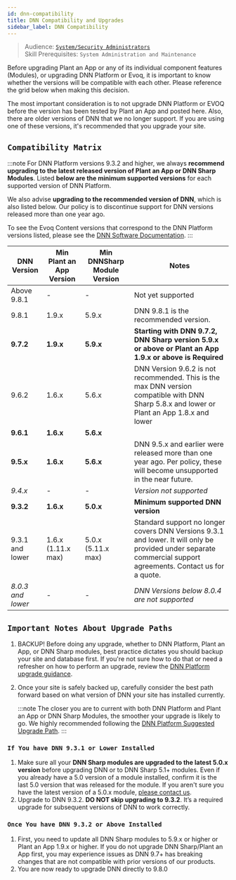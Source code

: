 ```yaml
---
id: dnn-compatibility
title: DNN Compatibility and Upgrades
sidebar_label: DNN Compatibility
---
```


> Audience: [`System/Security Administrators`](/docs/audience#systemsecurity-administrators)<br/>
> Skill Prerequisites: `System Administration and Maintenance`

Before upgrading Plant an App or any of its individual component features (Modules), or upgrading DNN Platform or Evoq, it is important to know whether the versions will be compatible with each other. Please reference the grid below when making this decision.

The most important consideration is to not upgrade DNN Platform or EVOQ before the version has been tested by Plant an App and posted here. Also, there are older versions of DNN that we no longer support. If you are using one of these versions, it's recommended that you upgrade your site.

## `Compatibility Matrix`

:::note
For DNN Platform versions 9.3.2 and higher, we always **recommend upgrading to the latest released version of Plant an App or DNN Sharp Modules**. Listed **below are the minimum supported versions** for each supported version of DNN Platform.

We also advise **upgrading to the recommended version of DNN**, which is also listed below.  Our policy is to discontinue support for DNN versions released more than one year ago.

To see the Evoq Content versions that correspond to the DNN Platform versions listed, please see the [DNN Software Documentation](https://www.dnnsoftware.com/docs/developers/product-versions.html).
:::

| DNN Version | Min Plant an App Version | Min DNNSharp Module Version | Notes |
|-|-|-|-|
| Above 9.8.1 | - | - | Not yet supported |
| 9.8.1 | 1.9.x | 5.9.x | DNN 9.8.1 is the recommended version. |
| **9.7.2** | **1.9.x** | **5.9.x** | **Starting with DNN 9.7.2, DNN Sharp version 5.9.x or above or Plant an App 1.9.x or above is Required** |
| 9.6.2 | 1.6.x | 5.6.x | DNN Version 9.6.2 is not recommended. This is the max DNN version compatible with DNN Sharp 5.8.x  and lower or Plant an App 1.8.x and lower  |
| **9.6.1** | **1.6.x** | **5.6.x** |  |
| **9.5.x** | **1.6.x** | **5.6.x** | DNN 9.5.x and earlier were released more than one year ago.  Per policy, these will become unsupported in the near future. |
| *9.4.x* | - | - | *Version not supported* |
| **9.3.2** | **1.6.x** | **5.0.x** | **Minimum supported DNN version** |
| 9.3.1 and lower | 1.6.x <br/> (1.11.x max) | 5.0.x <br/> (5.11.x max) | Standard support no longer covers DNN Versions 9.3.1 and lower. It will only be provided under separate commercial support agreements. Contact us for a quote.|
| *8.0.3 and lower* | - | - | *DNN Versions below 8.0.4 are not supported* |

## `Important Notes About Upgrade Paths`

1. BACKUP! Before doing any upgrade, whether to DNN Platform, Plant an App, or DNN Sharp modules, best practice dictates you should backup your site and database first. If you're not sure how to do that or need a refresher on how to perform an upgrade, review the [DNN Platform upgrade guidance](https://www.dnndocs.com/content/getting-started/setup/upgrades/index.html).
2. Once your site is safely backed up, carefully consider the best path forward based on what version of DNN your site has installed currently.

   :::note
   The closer you are to current with both DNN Platform and Plant an App or DNN Sharp Modules, the smoother your upgrade is likely to go.  We highly recommended following the [DNN Platform Suggested Upgrade Path](https://www.dnndocs.com/content/getting-started/setup/upgrades/suggested-upgrade-path/index.html).
   :::

### `If You have DNN 9.3.1 or Lower Installed`

1. Make sure all your **DNN Sharp modules are upgraded to the latest 5.0.x version** before upgrading DNN or to DNN Sharp 5.1+ modules. Even if you already have a 5.0 version of a module installed, confirm it is the last 5.0 version that was released for the module. If you aren't sure you have the latest version of a 5.0.x module, [please contact us](https://www.dnnsharp.com/helpcenter).
2. Upgrade to DNN 9.3.2. **DO NOT skip upgrading to 9.3.2**. It’s a required upgrade for subsequent versions of DNN to work correctly.

### `Once You have DNN 9.3.2 or Above Installed`

1. First, you need to update all DNN Sharp modules to 5.9.x or higher or Plant an App 1.9.x or higher. If you do not upgrade DNN Sharp/Plant an App first, you may experience issues as DNN 9.7+ has breaking changes that are not compatible with prior versions of our products.
2. You are now ready to upgrade DNN directly to 9.8.0
